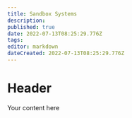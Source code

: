 ```yaml
---
title: Sandbox Systems
description: 
published: true
date: 2022-07-13T08:25:29.776Z
tags: 
editor: markdown
dateCreated: 2022-07-13T08:25:29.776Z
---
```


# Header
Your content here